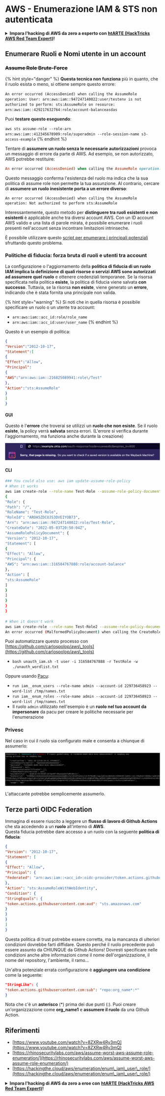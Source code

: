 # AWS - Enumerazione IAM & STS non autenticata

<details>

<summary><strong>Impara l'hacking di AWS da zero a esperto con</strong> <a href="https://training.hacktricks.xyz/courses/arte"><strong>htARTE (HackTricks AWS Red Team Expert)</strong></a><strong>!</strong></summary>

Altri modi per supportare HackTricks:

* Se vuoi vedere la tua **azienda pubblicizzata su HackTricks** o **scaricare HackTricks in PDF** Controlla i [**PACCHETTI DI ABBONAMENTO**](https://github.com/sponsors/carlospolop)!
* Ottieni il [**merchandising ufficiale di PEASS & HackTricks**](https://peass.creator-spring.com)
* Scopri [**The PEASS Family**](https://opensea.io/collection/the-peass-family), la nostra collezione di [**NFT esclusivi**](https://opensea.io/collection/the-peass-family)
* **Unisciti al** 💬 [**gruppo Discord**](https://discord.gg/hRep4RUj7f) o al [**gruppo Telegram**](https://t.me/peass) o **seguici** su **Twitter** 🐦 [**@hacktricks_live**](https://twitter.com/hacktricks_live)**.**
* **Condividi i tuoi trucchi di hacking inviando PR a** [**HackTricks**](https://github.com/carlospolop/hacktricks) e [**HackTricks Cloud**](https://github.com/carlospolop/hacktricks-cloud) github repos.

</details>

## Enumerare Ruoli e Nomi utente in un account

### ~~Assume Role Brute-Force~~

{% hint style="danger" %}
**Questa tecnica non funziona** più in quanto, che il ruolo esista o meno, si ottiene sempre questo errore:

`An error occurred (AccessDenied) when calling the AssumeRole operation: User: arn:aws:iam::947247140022:user/testenv is not authorized to perform: sts:AssumeRole on resource: arn:aws:iam::429217632764:role/account-balanceasdas`

Puoi **testare questo eseguendo**:

`aws sts assume-role --role-arn arn:aws:iam::412345678909:role/superadmin --role-session-name s3-access-example`
{% endhint %}

Tentare di **assumere un ruolo senza le necessarie autorizzazioni** provoca un messaggio di errore da parte di AWS. Ad esempio, se non autorizzato, AWS potrebbe restituire:
```ruby
An error occurred (AccessDenied) when calling the AssumeRole operation: User: arn:aws:iam::012345678901:user/MyUser is not authorized to perform: sts:AssumeRole on resource: arn:aws:iam::111111111111:role/aws-service-role/rds.amazonaws.com/AWSServiceRoleForRDS
```
Questo messaggio conferma l'esistenza del ruolo ma indica che la sua politica di assume role non permette la tua assunzione. Al contrario, cercare di **assumere un ruolo inesistente porta a un errore diverso**:
```less
An error occurred (AccessDenied) when calling the AssumeRole operation: Not authorized to perform sts:AssumeRole
```
Interessantemente, questo metodo per **distinguere tra ruoli esistenti e non esistenti** è applicabile anche tra diversi account AWS. Con un ID account AWS valido e una lista di parole mirata, è possibile enumerare i ruoli presenti nell'account senza incontrare limitazioni intrinseche.

È possibile utilizzare questo [script per enumerare i principali potenziali](https://github.com/RhinoSecurityLabs/Security-Research/tree/master/tools/aws-pentest-tools/assume\_role\_enum) sfruttando questo problema.

### Politiche di fiducia: forza bruta di ruoli e utenti tra account

La configurazione o l'aggiornamento della **politica di fiducia di un ruolo IAM implica la definizione di quali risorse o servizi AWS sono autorizzati ad assumere quel ruolo** e ottenere credenziali temporanee. Se la risorsa specificata nella politica **esiste**, la politica di fiducia viene salvata **con successo**. Tuttavia, se la risorsa **non esiste**, viene generato un **errore**, indicando che è stata fornita una principale non valida.

{% hint style="warning" %}
Si noti che in quella risorsa è possibile specificare un ruolo o un utente tra account:

* `arn:aws:iam::acc_id:role/role_name`
* `arn:aws:iam::acc_id:user/user_name`
{% endhint %}

Questo è un esempio di politica:
```json
{
"Version":"2012-10-17",
"Statement":[
{
"Effect":"Allow",
"Principal":
{
"AWS":"arn:aws:iam::216825089941:role\/Test"
},
"Action":"sts:AssumeRole"
}
]
}
```
#### GUI

Questo è l'**errore** che troverai se utilizzi un **ruolo che non esiste**. Se il ruolo **esiste**, la policy verrà **salvata** senza errori. (L'errore si verifica durante l'aggiornamento, ma funziona anche durante la creazione)

![](<../../../.gitbook/assets/image (68).png>)

#### CLI
```bash
### You could also use: aws iam update-assume-role-policy
# When it works
aws iam create-role --role-name Test-Role --assume-role-policy-document file://a.json
{
"Role": {
"Path": "/",
"RoleName": "Test-Role",
"RoleId": "AROA5ZDCUJS3DVEIYOB73",
"Arn": "arn:aws:iam::947247140022:role/Test-Role",
"CreateDate": "2022-05-03T20:50:04Z",
"AssumeRolePolicyDocument": {
"Version": "2012-10-17",
"Statement": [
{
"Effect": "Allow",
"Principal": {
"AWS": "arn:aws:iam::316584767888:role/account-balance"
},
"Action": [
"sts:AssumeRole"
]
}
]
}
}
}

# When it doesn't work
aws iam create-role --role-name Test-Role2 --assume-role-policy-document file://a.json
An error occurred (MalformedPolicyDocument) when calling the CreateRole operation: Invalid principal in policy: "AWS":"arn:aws:iam::316584767888:role/account-balanceefd23f2"
```
Puoi automatizzare questo processo con [https://github.com/carlospolop/aws\_tools](https://github.com/carlospolop/aws\_tools)

* `bash unauth_iam.sh -t user -i 316584767888 -r TestRole -w ./unauth_wordlist.txt`

Oppure usando [Pacu](https://github.com/RhinoSecurityLabs/pacu):

* `run iam__enum_users --role-name admin --account-id 229736458923 --word-list /tmp/names.txt`
* `run iam__enum_roles --role-name admin --account-id 229736458923 --word-list /tmp/names.txt`
* Il ruolo `admin` utilizzato nell'esempio è un **ruolo nel tuo account da impersonare** da pacu per creare le politiche necessarie per l'enumerazione

### Privesc

Nel caso in cui il ruolo sia configurato male e consenta a chiunque di assumerlo:

![](<../../../.gitbook/assets/image (35).png>)

L'attaccante potrebbe semplicemente assumerlo.

## Terze parti OIDC Federation

Immagina di essere riuscito a leggere un **flusso di lavoro di Github Actions** che sta accedendo a un **ruolo** all'interno di **AWS**.\
Questa fiducia potrebbe dare accesso a un ruolo con la seguente **politica di fiducia**:
```json
{
"Version": "2012-10-17",
"Statement": [
{
"Effect": "Allow",
"Principal": {
"Federated": "arn:aws:iam::<acc_id>:oidc-provider/token.actions.githubusercontent.com"
},
"Action": "sts:AssumeRoleWithWebIdentity",
"Condition": {
"StringEquals": {
"token.actions.githubusercontent.com:aud": "sts.amazonaws.com"
}
}
}
]
}
```
Questa politica di trust potrebbe essere corretta, ma la mancanza di ulteriori condizioni dovrebbe farti diffidare. 
Questo perché il ruolo precedente può essere assunto da CHIUNQUE da Github Actions! Dovresti specificare nelle condizioni anche altre informazioni come il nome dell'organizzazione, il nome del repository, l'ambiente, il ramo...

Un'altra potenziale errata configurazione è **aggiungere una condizione** come la seguente:
```json
"StringLike": {
"token.actions.githubusercontent.com:sub": "repo:org_name*:*"
}
```
Nota che c'è un **asterisco** (\*) prima dei due punti (:). Puoi creare un'organizzazione come **org\_name1** e **assumere il ruolo** da una Github Action.

## Riferimenti

* [https://www.youtube.com/watch?v=8ZXRw4Ry3mQ](https://www.youtube.com/watch?v=8ZXRw4Ry3mQ)
* [https://rhinosecuritylabs.com/aws/assume-worst-aws-assume-role-enumeration/](https://rhinosecuritylabs.com/aws/assume-worst-aws-assume-role-enumeration/)
* [https://hackingthe.cloud/aws/enumeration/enum\_iam\_user\_role/](https://hackingthe.cloud/aws/enumeration/enum\_iam\_user\_role/)

<details>

<summary><strong>Impara l'hacking di AWS da zero a eroe con</strong> <a href="https://training.hacktricks.xyz/courses/arte"><strong>htARTE (HackTricks AWS Red Team Expert)</strong></a><strong>!</strong></summary>

Altri modi per supportare HackTricks:

* Se vuoi vedere la tua **azienda pubblicizzata in HackTricks** o **scaricare HackTricks in PDF** controlla i [**PACCHETTI DI ABBONAMENTO**](https://github.com/sponsors/carlospolop)!
* Ottieni il [**merchandising ufficiale di PEASS & HackTricks**](https://peass.creator-spring.com)
* Scopri [**The PEASS Family**](https://opensea.io/collection/the-peass-family), la nostra collezione di esclusive [**NFT**](https://opensea.io/collection/the-peass-family)
* **Unisciti al** 💬 [**gruppo Discord**](https://discord.gg/hRep4RUj7f) o al [**gruppo Telegram**](https://t.me/peass) o **seguici** su **Twitter** 🐦 [**@hacktricks_live**](https://twitter.com/hacktricks_live)**.**
* **Condividi i tuoi trucchi di hacking inviando PR ai repository di** [**HackTricks**](https://github.com/carlospolop/hacktricks) e [**HackTricks Cloud**](https://github.com/carlospolop/hacktricks-cloud).

</details>
